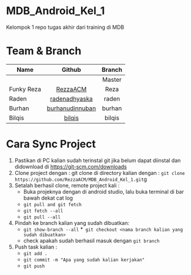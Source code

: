 # MDB_Android_Kel_1
Kelompok 1 repo tugas akhir dari training di MDB
# Team & Branch
| Name          | Github                                             | Branch        | 
| ------------- |:--------------------------------------------------:|:-------------:|
|               | 	                                                 | Master        |
| Funky Reza    | [RezzaACM](https://github.com/RezzaACM )           |   Reza        |
| Raden         | [radenadhyaska](https://github.com/radenadhyaksa)  |      raden         |
| Burhan        | [burhanudinnuban](https://github.com/burhanudinnuban)|         burhan      |
| Bilqis        | [bilqis](https://github.com/umibil)                |       bilqis        |

# Cara Sync Project
1.  Pastikan di PC kalian sudah terinstal git jika belum dapat diinstal dan didownload di https://git-scm.com/downloads
2.  Clone project dengan : git clone di directory kalian dengan : `git clone https://github.com/RezzaACM/MDB_Android_Kel_1.git`g
3.  Setalah berhasil clone, remote project kali :
    * Buka projeknya dengan di android studio, lalu buka terminal di bar bawah dekat cat log
    * `git pull and git fetch`
    * `git fetch --all` 
    * `git pull --all`
4.  Pindah ke branch kalian yang sudah dibuatkan:
    * `git show-branch --all`
    *` git checkout <nama branch kalian yang sudah dibuatkan>`
    * check apakah sudah berhasil masuk dengan `git branch`
5.  Push task kalian :
    * `git add .`
    * `git commit -m "Apa yang sudah kalian kerjakan"`
    * `git push `